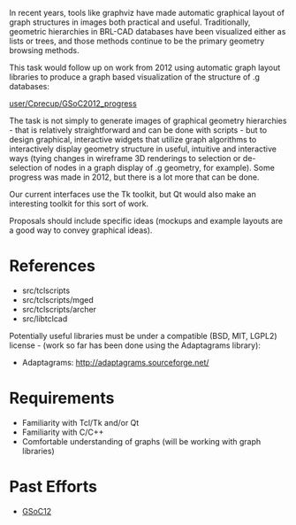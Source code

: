In recent years, tools like graphviz have made automatic graphical
layout of graph structures in images both practical and useful.
Traditionally, geometric hierarchies in BRL-CAD databases have been
visualized either as lists or trees, and those methods continue to be
the primary geometry browsing methods.

This task would follow up on work from 2012 using automatic graph layout
libraries to produce a graph based visualization of the structure of .g
databases:

[user/Cprecup/GSoC2012_progress](user/Cprecup/GSoC2012_progress.md)

The task is not simply to generate images of graphical geometry
hierarchies - that is relatively straightforward and can be done with
scripts - but to design graphical, interactive widgets that utilize
graph algorithms to interactively display geometry structure in useful,
intuitive and interactive ways (tying changes in wireframe 3D renderings
to selection or de-selection of nodes in a graph display of .g geometry,
for example). Some progress was made in 2012, but there is a lot more
that can be done.

Our current interfaces use the Tk toolkit, but Qt would also make an
interesting toolkit for this sort of work.

Proposals should include specific ideas (mockups and example layouts are
a good way to convey graphical ideas).

# References

-   src/tclscripts
-   src/tclscripts/mged
-   src/tclscripts/archer
-   src/libtclcad

Potentially useful libraries must be under a compatible (BSD, MIT,
LGPL2) license - (work so far has been done using the Adaptagrams
library):

-   Adaptagrams: <http://adaptagrams.sourceforge.net/>

# Requirements

-   Familiarity with Tcl/Tk and/or Qt
-   Familiarity with C/C++
-   Comfortable understanding of graphs (will be working with graph
    libraries)

# Past Efforts

-   [GSoC12](user/Cprecup/GSoC2012_progress)
